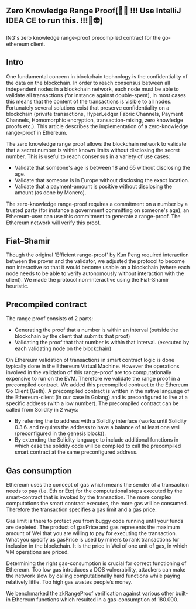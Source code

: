 ## Zero Knowledge Range Proof[🐰🤡 !!! Use IntelliJ IDEA CE to run this. !!!🤖👽]

ING's zero knowledge range-proof precompiled contract for the go-ethereum client.

## Intro

One fundamental concern in blockchain technology is the confidentiality of the data on the blockchain. In order to reach consensus between all independent nodes in a blockchain network, each node must be able to validate all transactions (for instance against double-spent), in most cases this means that the content of the transactions is visible to all nodes. Fortunately several solutions exist that preserve confidentiality on a blockchain (private transactions, HyperLedger Fabric Channels, Payment Channels, Homomorphic encryption, transaction-mixing, zero knowledge proofs etc.). This article describes the implementation of a zero-knowledge range-proof in Ethereum.

The zero knowledge range proof allows the blockchain network to validate that a secret number is within known limits without disclosing the secret number. This is useful to reach consensus in a variety of use cases:

 * Validate that someone's age is between 18 and 65 without disclosing the age.
 * Validate that someone is in Europe without disclosing the exact location.
 * Validate that a payment-amount is positive without disclosing the amount (as done by Monero).

The zero-knowledge range-proof requires a commitment on a number by a trusted party (for instance a government committing on someone's age), an Ethereum-user can use this commitment to generate a range-proof. The Ethereum network will verify this proof.


## Fiat–Shamir

Though the original 'Efficient range-proof'  by Kun Peng required interaction between the prover and the validator, we adjusted the protocol to become non interactive so that it would become usable on a blockchain (where each node needs to be able to verify autonomously without interaction with the client). We made the protocol non-interactive using the Fiat–Shamir heuristic.

## Precompiled contract

The range proof consists of 2 parts:
 * Generating the proof that a number is within an interval (outside the blockchain by the client that submits that proof)
 * Validating the proof that that number is within that interval. (executed by each validating node on the blockchain)

On Ethereum validation of transactions in smart contract logic is done typically done in the Ethereum Virtual Machine. However the operations involved in the validation of this range-proof are too computationally expensive to run on the EVM. Therefore we validate the range proof in a precompiled contract. We added this precompiled contract to the Ethereum Go Client (Geth).  A precompiled contract is written in the native language of the Ethereum-client (in our case in Golang) and is preconfigured to live at a specific address (with a low number). The precompiled contract can be called from Solidity in 2 ways:

 * By referring the to address with a Solidity interface (works until Solidity 0.3.6. and requires the address to have a balance of at least one wei (preconfigured in the genesis block)).
 * By extending the Solidity language to include additional functions in which case the solidity code will be compiled to call the precompiled smart contract at the same preconfigured address.

 ## Gas consumption

 Ethereum uses the concept of gas which means the sender of a transaction needs to pay (i.e. Eth or Etc) for the computational steps executed by the smart-contract that is invoked by the transaction. The more complex computations the smart contract executes, the more gas will be consumed. Therefore the transaction specifies a gas limit and a gas price.

 Gas limit is there to protect you from buggy code running until your funds are depleted. The product of gasPrice and gas represents the maximum amount of Wei that you are willing to pay for executing the transaction. What you specify as gasPrice is used by miners to rank transactions for inclusion in the blockchain. It is the price in Wei of one unit of gas, in which VM operations are priced.



 Determining the right gas-consumption is crucial for correct functioning of Ethereum. Too low gas introduces a DOS vulnerability,   attackers can make the network slow by calling computationally hard functions while paying relatively little. Too high gas wastes people’s money.

 We benchmarked the zkRangeProof verification against various other built-in Ethereum functions which resulted in a gas-consumption of 180.000.
